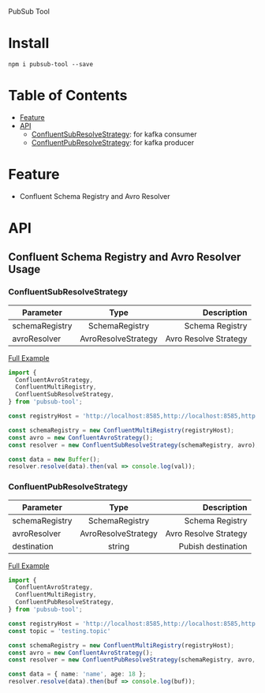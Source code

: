 

PubSub Tool

# Install

```
npm i pubsub-tool --save
```

# Table of Contents

- [Feature](#Feature)
- [API](#API)
  - [ConfluentSubResolveStrategy](#ConfluentSubResolveStrategy): for kafka consumer
  - [ConfluentPubResolveStrategy](#ConfluentPubResolveStrategy): for kafka producer

# Feature

* Confluent Schema Registry and Avro Resolver

# API

## Confluent Schema Registry and Avro Resolver Usage

### ConfluentSubResolveStrategy

Parameter | Type | Description
-----|:-----:|-----:|
schemaRegistry | SchemaRegistry | Schema Registry
avroResolver | AvroResolveStrategy | Avro Resolve Strategy

[Full Example](https://github.com/SteveLin100132/pubsub-tool/blob/master/examples/confluent-kafka-consumer.ts)

```typescript
import {
  ConfluentAvroStrategy,
  ConfluentMultiRegistry,
  ConfluentSubResolveStrategy,
} from 'pubsub-tool';

const registryHost = 'http://localhost:8585,http://localhost:8585,http://localhost:8585';

const schemaRegistry = new ConfluentMultiRegistry(registryHost);
const avro = new ConfluentAvroStrategy();
const resolver = new ConfluentSubResolveStrategy(schemaRegistry, avro);

const data = new Buffer();
resolver.resolve(data).then(val => console.log(val));
```

### ConfluentPubResolveStrategy

Parameter | Type | Description
-----|:-----:|-----:|
schemaRegistry | SchemaRegistry | Schema Registry
avroResolver | AvroResolveStrategy | Avro Resolve Strategy
destination | string | Pubish destination

[Full Example](https://github.com/SteveLin100132/pubsub-tool/blob/master/examples/confluent-kafka-producer.ts)

```typescript
import {
  ConfluentAvroStrategy,
  ConfluentMultiRegistry,
  ConfluentPubResolveStrategy,
} from 'pubsub-tool';

const registryHost = 'http://localhost:8585,http://localhost:8585,http://localhost:8585';
const topic = 'testing.topic'

const schemaRegistry = new ConfluentMultiRegistry(registryHost);
const avro = new ConfluentAvroStrategy();
const resolver = new ConfluentPubResolveStrategy(schemaRegistry, avro, topic);

const data = { name: 'name', age: 18 };
resolver.resolve(data).then(buf => console.log(buf));
```

